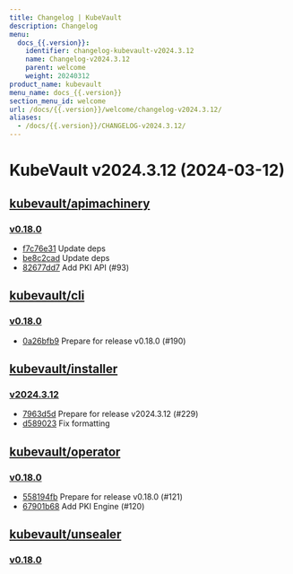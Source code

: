 ```yaml
---
title: Changelog | KubeVault
description: Changelog
menu:
  docs_{{.version}}:
    identifier: changelog-kubevault-v2024.3.12
    name: Changelog-v2024.3.12
    parent: welcome
    weight: 20240312
product_name: kubevault
menu_name: docs_{{.version}}
section_menu_id: welcome
url: /docs/{{.version}}/welcome/changelog-v2024.3.12/
aliases:
  - /docs/{{.version}}/CHANGELOG-v2024.3.12/
---
```


# KubeVault v2024.3.12 (2024-03-12)


## [kubevault/apimachinery](https://github.com/kubevault/apimachinery)

### [v0.18.0](https://github.com/kubevault/apimachinery/releases/tag/v0.18.0)

- [f7c76e31](https://github.com/kubevault/apimachinery/commit/f7c76e31) Update deps
- [be8c2cad](https://github.com/kubevault/apimachinery/commit/be8c2cad) Update deps
- [82677dd7](https://github.com/kubevault/apimachinery/commit/82677dd7) Add PKI API (#93)



## [kubevault/cli](https://github.com/kubevault/cli)

### [v0.18.0](https://github.com/kubevault/cli/releases/tag/v0.18.0)

- [0a26bfb9](https://github.com/kubevault/cli/commit/0a26bfb9) Prepare for release v0.18.0 (#190)



## [kubevault/installer](https://github.com/kubevault/installer)

### [v2024.3.12](https://github.com/kubevault/installer/releases/tag/v2024.3.12)

- [7963d5d](https://github.com/kubevault/installer/commit/7963d5d) Prepare for release v2024.3.12 (#229)
- [d589023](https://github.com/kubevault/installer/commit/d589023) Fix formatting



## [kubevault/operator](https://github.com/kubevault/operator)

### [v0.18.0](https://github.com/kubevault/operator/releases/tag/v0.18.0)

- [558194fb](https://github.com/kubevault/operator/commit/558194fb) Prepare for release v0.18.0 (#121)
- [67901b68](https://github.com/kubevault/operator/commit/67901b68) Add PKI Engine (#120)



## [kubevault/unsealer](https://github.com/kubevault/unsealer)

### [v0.18.0](https://github.com/kubevault/unsealer/releases/tag/v0.18.0)





